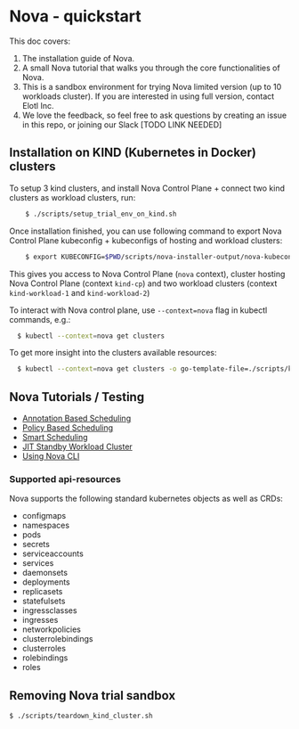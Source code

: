 # Nova - quickstart

This doc covers:
1. The installation guide of Nova.
2. A small Nova tutorial that walks you through the core functionalities of Nova.
3. This is a sandbox environment for trying Nova limited version (up to 10 workloads cluster). If you are interested in using full version, contact Elotl Inc.
4. We love the feedback, so feel free to ask questions by creating an issue in this repo, or joining our Slack [TODO LINK NEEDED]

## Installation on KIND (Kubernetes in Docker) clusters

To setup 3 kind clusters, and install Nova Control Plane + connect two kind clusters as workload clusters, run:

```sh
    $ ./scripts/setup_trial_env_on_kind.sh
```

Once installation finished, you can use following command to export Nova Control Plane kubeconfig + kubeconfigs of hosting and workload clusters:

```sh
    $ export KUBECONFIG=$PWD/scripts/nova-installer-output/nova-kubeconfig:$PWD/kubeconfig-e2e-test-cp:$PWD/kubeconfig-e2e-test-workload-1:$PWD/kubeconfig-e2e-test-workload-2
```

This gives you access to Nova Control Plane (`nova` context), cluster hosting Nova Control Plane (context  `kind-cp`) and two workload clusters (context `kind-workload-1` and `kind-workload-2`)

To interact with Nova control plane, use `--context=nova` flag in kubectl commands, e.g.:

```sh
  $ kubectl --context=nova get clusters
```

To get more insight into the clusters available resources:
```sh
  $ kubectl --context=nova get clusters -o go-template-file=./scripts/kubectl_templates/cluster_output.gotemplate
```

## Nova Tutorials / Testing

* [Annotation Based Scheduling](tutorials/poc-annotation-based-scheduling.md)
* [Policy Based Scheduling](tutorials/poc-policy-based-scheduling.md)
* [Smart Scheduling](tutorials/poc-smart-scheduling.md)
* [JIT Standby Workload Cluster](tutorials/poc-standby-workload-cluster.md)
* [Using Nova CLI](tutorials/nova-cli-usage.md)

### Supported api-resources

Nova supports the following standard kubernetes objects as well as CRDs:

* configmaps
* namespaces
* pods
* secrets
* serviceaccounts
* services
* daemonsets
* deployments
* replicasets
* statefulsets
* ingressclasses
* ingresses
* networkpolicies
* clusterrolebindings
* clusterroles
* rolebindings
* roles

## Removing Nova trial sandbox

    $ ./scripts/teardown_kind_cluster.sh

